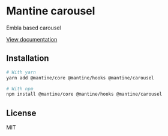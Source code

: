 # Mantine carousel

Embla based carousel

[View documentation](https://mantine.dev/)

## Installation

```sh
# With yarn
yarn add @mantine/core @mantine/hooks @mantine/carousel

# With npm
npm install @mantine/core @mantine/hooks @mantine/carousel
```

## License

MIT
